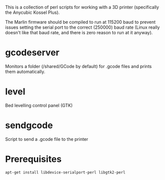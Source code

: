 This is a collection of perl scripts for working with a 3D printer (specifically
the Anycubic Kossel Plus).

The Marlin firmware should be compiled to run at 115200 baud to prevent issues
setting the serial port to the correct (250000) baud rate (Linux really doesn't
like that baud rate, and there is zero reason to run at it anyway).

gcodeserver
====

Monitors a folder (/shared/GCode by default) for .gcode files and prints
them automatically.

level
====

Bed levelling control panel (GTK)

sendgcode
====

Script to send a .gcode file to the printer

Prerequisites
=============

```
apt-get install libdevice-serialport-perl libgtk2-perl
```


